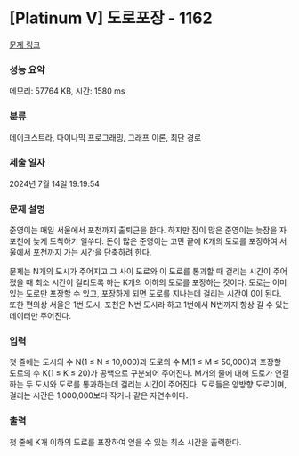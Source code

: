 # [Platinum V] 도로포장 - 1162 

[문제 링크](https://www.acmicpc.net/problem/1162) 

### 성능 요약

메모리: 57764 KB, 시간: 1580 ms

### 분류

데이크스트라, 다이나믹 프로그래밍, 그래프 이론, 최단 경로

### 제출 일자

2024년 7월 14일 19:19:54

### 문제 설명

<p>준영이는 매일 서울에서 포천까지 출퇴근을 한다. 하지만 잠이 많은 준영이는 늦잠을 자 포천에 늦게 도착하기 일쑤다. 돈이 많은 준영이는 고민 끝에 K개의 도로를 포장하여 서울에서 포천까지 가는 시간을 단축하려 한다.</p>

<p>문제는 N개의 도시가 주어지고 그 사이 도로와 이 도로를 통과할 때 걸리는 시간이 주어졌을 때 최소 시간이 걸리도록 하는 K개의 이하의 도로를 포장하는 것이다. 도로는 이미 있는 도로만 포장할 수 있고, 포장하게 되면 도로를 지나는데 걸리는 시간이 0이 된다. 또한 편의상 서울은 1번 도시, 포천은 N번 도시라 하고 1번에서 N번까지 항상 갈 수 있는 데이터만 주어진다.</p>

### 입력 

 <p>첫 줄에는 도시의 수 N(1 ≤ N ≤ 10,000)과 도로의 수 M(1 ≤ M ≤ 50,000)과 포장할 도로의 수 K(1 ≤ K ≤ 20)가 공백으로 구분되어 주어진다. M개의 줄에 대해 도로가 연결하는 두 도시와 도로를 통과하는데 걸리는 시간이 주어진다. 도로들은 양방향 도로이며, 걸리는 시간은 1,000,000보다 작거나 같은 자연수이다.</p>

### 출력 

 <p>첫 줄에 K개 이하의 도로를 포장하여 얻을 수 있는 최소 시간을 출력한다.</p>

